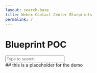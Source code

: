 ```yaml
---
layout: search-base
title: Webex Contact Center Blueprints
permalink: /
---
```


# Blueprint POC

<div id="book-search-input-inside" role="search">
    <input type="text" placeholder="Type to search" />
</div>


<div class="no-results">
## this is a placeholder for the demo
</div>